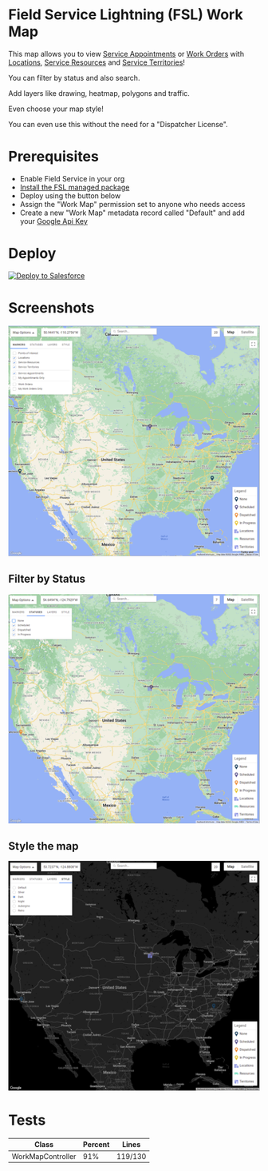 # Field Service Lightning (FSL) Work Map

This map allows you to view [Service Appointments](https://developer.salesforce.com/docs/atlas.en-us.object_reference.meta/object_reference/sforce_api_objects_serviceappointment.htm) or [Work Orders](https://developer.salesforce.com/docs/atlas.en-us.object_reference.meta/object_reference/sforce_api_objects_workorder.htm) with [Locations](https://developer.salesforce.com/docs/atlas.en-us.object_reference.meta/object_reference/sforce_api_objects_location.htm), [Service Resources](https://developer.salesforce.com/docs/atlas.en-us.object_reference.meta/object_reference/sforce_api_objects_serviceresource.htm) and [Service Territories](https://developer.salesforce.com/docs/atlas.en-us.object_reference.meta/object_reference/sforce_api_objects_serviceterritory.htm)!

You can filter by status and also search.

Add layers like drawing, heatmap, polygons and traffic.

Even choose your map style!

You can even use this without the need for a "Dispatcher License".

# Prerequisites

* Enable Field Service in your org
* [Install the FSL managed package](https://fsl.secure.force.com/install)
* Deploy using the button below
* Assign the "Work Map" permission set to anyone who needs access
* Create a new "Work Map" metadata record called "Default" and add your [Google Api Key](https://developers.google.com/maps/documentation/javascript/get-api-key)

# Deploy

<a href="https://githubsfdeploy.herokuapp.com?owner=MJ12358&repo=fsl-work-map&ref=main">
  <img alt="Deploy to Salesforce"
       src="https://raw.githubusercontent.com/afawcett/githubsfdeploy/master/deploy.png">
</a>

# Screenshots
![Screenshot](images/Capture.PNG)

## Filter by Status
![Screenshot_By_Status](images/Capture_By_Status.PNG)

## Style the map
![Screenshot_Style](images/Capture_Style.PNG)

# Tests

| Class | Percent | Lines |
| ----- | ------- | ----- |
| WorkMapController | 91% | 119/130 |